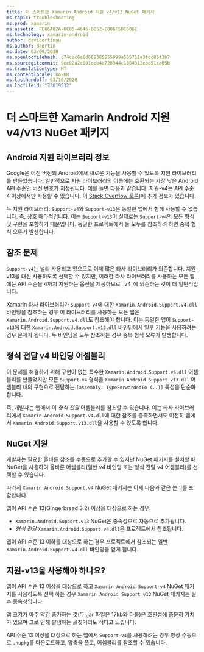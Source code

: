```yaml
---
title: 더 스마트한 Xamarin Android 지원 v4/v13 NuGet 패키지
ms.topic: troubleshooting
ms.prod: xamarin
ms.assetid: FE66A82A-6C05-4646-BC52-E806F5DC606C
ms.technology: xamarin-android
author: davidortinau
ms.author: daortin
ms.date: 03/09/2018
ms.openlocfilehash: c74cac6a6d669385855999a565711a3fdc85f3b7
ms.sourcegitcommit: 9ee02a2c091ccb4a728944c1854312ebd51ca05b
ms.translationtype: HT
ms.contentlocale: ko-KR
ms.lasthandoff: 03/10/2020
ms.locfileid: "73019532"
---
```

# <a name="smarter-xamarin-android-support-v4--v13-nuget-packages"></a>더 스마트한 Xamarin Android 지원 v4/v13 NuGet 패키지

## <a name="about-the-android-support-libraries"></a>Android 지원 라이브러리 정보

Google은 이전 버전의 Android에서 새로운 기능을 사용할 수 있도록 지원 라이브러리를 만들었습니다. 일반적으로 지원 라이브러리의 이름에는 호환되는 가장 낮은 Android API 수준인 버전 번호가 지정됩니다. 예를 들면 다음과 같습니다. 지원-v4는 API 수준 4 이상에서만 사용할 수 있습니다. 이 [Stack Overflow 토론](https://stackoverflow.com/questions/9926403/android-support-package-compatibility-library-use-v4-or-v13))에 추가 정보가 있습니다. 

두 지원 라이브러리: `Support-v4`와 `Support-v13`은 동일한 앱에서 함께 사용할 수 없습니다. 즉, 상호 배타적입니다. 이는 `Support-v13`이 실제로는 `Support-v4`의 모든 형식 및 구현을 포함하기 때문입니다. 동일한 프로젝트에서 둘 모두를 참조하려 하면 중복 형식 오류가 발생합니다.

## <a name="problems-with-referencing"></a>참조 문제

`Support-v4`는 널리 사용되고 있으므로 이제 많은 타사 라이브러리가 의존합니다. 지원-v13을 대신 사용하도록 선택할 수 있지만, 이러한 타사 라이브러리를 사용하는 모든 앱에는 API 수준을 4까지 지원하는 옵션을 제공하므로 _v4_에 의존하는 것이 더 일반적입니다.

Xamarin 타사 라이브러리가 `Support-v4`에 대한 `Xamarin.Android.Support.v4.dll` 바인딩을 참조하는 경우 이 라이브러리를 사용하는 모든 앱은 `Xamarin.Android.Support.v4.dll`도 참조해야 합니다. 이는 동일한 앱이 `Support-v13`에 대한 `Xamarin.Android.Support.v13.dll` 바인딩에서 일부 기능을 사용하려는 경우 문제가 됩니다. 두 바인딩을 모두 참조하는 경우 중복 형식 오류가 발생합니다.

## <a name="type-forwarded-v4-binding-assembly"></a>형식 전달 v4 바인딩 어셈블리

이 문제를 해결하기 위해 구현이 없는 특수한 `Xamarin.Android.Support.v4.dll` 어셈블리를 만들었지만 모든 `Support-v4` 형식을 `Xamarin.Android.Support.v13.dll` 어셈블리 내의 구현으로 전달하는 `[assembly: TypeForwardedTo (..)]` 특성을 단순화합니다.

즉, 개발자는 앱에서 이 _형식 전달_ 어셈블리를 참조할 수 있습니다. 이는 타사 라이브러리에서 `Xamarin.Android.Support.v4.dll`에 대한 참조를 충족하면서도 여전히 앱에서 `Xamarin.Android.Support.v13.dll`을 사용할 수 있도록 합니다.

## <a name="nuget-assistance"></a>NuGet 지원

개발자는 필요한 올바른 참조를 수동으로 추가할 수 있지만 NuGet 패키지를 설치할 때 NuGet을 사용하여 올바른 어셈블리(일반 _v4_ 바인딩 또는 형식 전달 _v4_ 어셈블리)를 선택할 수 있습니다.

따라서 `Xamarin.Android.Support.v4` NuGet 패키지는 이제 다음과 같은 논리를 포함합니다.

앱이 API 수준 13(Gingerbread 3.2) 이상을 대상으로 하는 경우:

* `Xamarin.Android.Support.v13` NuGet은 종속성으로 자동으로 추가됩니다.
* _형식 전달_ `Xamarin.Android.Support.v4.dll`은 프로젝트에서 참조됩니다.

앱이 API 수준 13 이하를 대상으로 하는 경우 프로젝트에서 참조되는 일반 `Xamarin.Android.Support.v4.dll` 바인딩을 얻게 됩니다.

## <a name="do-i-have-to-use-support-v13"></a>지원-v13을 사용해야 하나요?

앱이 API 수준 13 이상을 대상으로 하고 `Xamarin Android Support-v4` NuGet 패키지를 사용하도록 선택 하는 경우 `Xamarin Android Support v13` NuGet 패키지는 필수 종속성입니다.

앱 크기가 아주 약간 증가하는 것(두 .jar 파일은 17kb와 다름)은 호환성에 충분히 가치가 있으며 그로 인해 발생하는 골칫거리도 적다고 느낍니다.

API 수준 13 이상을 대상으로 하는 앱에서 `Support-v4`를 사용하려는 경우 항상 수동으로 `.nupkg`를 다운로드하고, 압축을 풀고, 어셈블리를 참조할 수 있습니다.
